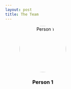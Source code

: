 ```yaml
---
layout: post
title: The Team
---
```


<style>
  .team-grid {
    display: grid;
    grid-template-columns: repeat(auto-fill, minmax(200px, 1fr)); /* Creates a responsive grid layout */
    gap: 20px; /* Spacing between grid items */
  }
  
  .team-member {
    text-align: center; /* Aligns the text in the center */
  }

  .team-member img {
    width: 150px; /* Size of the image */
    height: 150px; /* Should be equal to width for a circle */
    border-radius: 50%; /* Makes the image circular */
    object-fit: cover; /* Ensures the image covers the area */
    cursor: pointer; /* Indicates the image is clickable */
  }

  .team-member a {
    text-decoration: none; /* Removes underline from links */
    color: black; /* Sets the text color for the link */
  }
</style>

<body>

<div class="team-grid">
  
<div class="team-member">
<a href="{{ site.baseurl }}/persons/person-1-page.html">
    <img src="{{ site.baseurl }}/assets/images/small.png" alt="Person 1">
    <h3>Person 1</h3>
</a>
</div>

</div>

</body>
